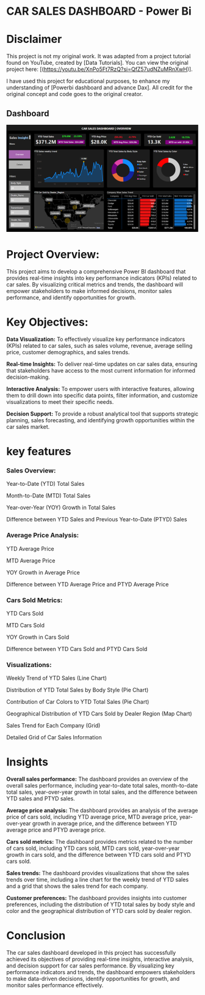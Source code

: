 # CAR SALES DASHBOARD - Power Bi

# Disclaimer

This project is not my original work. It was adapted from a project tutorial found on YouTube, created by [Data Tutorials]. You can view the original project here: [(https://youtu.be/XnPo5Ft7RzQ?si=QfZ57udNZuMRnXwH)].

I have used this project for educational purposes, to enhance my understanding of [Powerbi dashboard and advance Dax]. All credit for the original concept and code goes to the original creator. 

## Dashboard 
![Car sales dashboard](https://github.com/Nikurwt/Car-Sales-dashboard---PowerBi/blob/main/Screenshot%202024-10-17%20204249.png) 

# Project Overview:

This project aims to develop a comprehensive Power BI dashboard that provides real-time insights into key performance indicators (KPIs) related to car sales. By visualizing critical metrics and trends, the dashboard will empower stakeholders to make informed decisions, monitor sales performance, and identify opportunities for growth.

# Key Objectives:

**Data Visualization:** To effectively visualize key performance indicators (KPIs) related to car sales, such as sales volume, revenue, average selling price, customer demographics, and sales trends.

**Real-time Insights:** To deliver real-time updates on car sales data, ensuring that stakeholders have access to the most current information for informed decision-making.

**Interactive Analysis:** To empower users with interactive features, allowing them to drill down into specific data points, filter information, and customize visualizations to meet their specific needs.

**Decision Support:** To provide a robust analytical tool that supports strategic planning, sales forecasting, and identifying growth opportunities within the car sales market.

#  key features 


### Sales Overview:

Year-to-Date (YTD) Total Sales

Month-to-Date (MTD) Total Sales

Year-over-Year (YOY) Growth in Total Sales

Difference between YTD Sales and Previous Year-to-Date (PTYD) Sales   


### Average Price Analysis:

YTD Average Price

MTD Average Price

YOY Growth in Average Price

Difference between YTD Average Price and PTYD Average Price


### Cars Sold Metrics:

YTD Cars Sold

MTD Cars Sold

YOY Growth in Cars Sold

Difference between YTD Cars Sold and PTYD Cars Sold 


### Visualizations:

Weekly Trend of YTD Sales (Line Chart)

Distribution of YTD Total Sales by Body Style (Pie Chart)

Contribution of Car Colors to YTD Total Sales (Pie Chart)

Geographical Distribution of YTD Cars Sold by Dealer Region (Map Chart)

Sales Trend for Each Company (Grid)
   
Detailed Grid of Car Sales Information

# Insights

**Overall sales performance:** The dashboard provides an overview of the overall sales performance, including year-to-date total sales, month-to-date total sales, year-over-year growth in total sales, and the difference between YTD sales and PTYD sales.

**Average price analysis:** The dashboard provides an analysis of the average price of cars sold, including YTD average price, MTD average price, year-over-year growth in average price, and the difference between YTD average price and PTYD average price.

**Cars sold metrics:** The dashboard provides metrics related to the number of cars sold, including YTD cars sold, MTD cars sold, year-over-year growth in cars sold, and the difference between YTD cars sold and PTYD cars sold.

**Sales trends:** The dashboard provides visualizations that show the sales trends over time, including a line chart for the weekly trend of YTD sales and a grid that shows the sales trend for each company.

**Customer preferences:** The dashboard provides insights into customer preferences, including the distribution of YTD total sales by body style and color and the geographical distribution of YTD cars sold by dealer region.

# Conclusion

The car sales dashboard developed in this project has successfully achieved its objectives of providing real-time insights, interactive analysis, and decision support for car sales performance. By visualizing key performance indicators and trends, the dashboard empowers stakeholders to make data-driven decisions, identify opportunities for growth, and monitor sales performance effectively.
